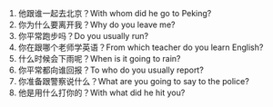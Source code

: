 1. 他跟谁一起去北京？With whom did he go to Peking?
2. 你为什么要离开我？Why do you leave me?
3. 你平常跑步吗？Do you usually run?
4. 你在跟哪个老师学英语？From which teacher do you learn English?
5. 什么时候会下雨呢？When is it going to rain?
6. 你平常都向谁回报？To who do you usually report?
7. 你准备跟警察说什么？What are you going to say to the police?
8. 他是用什么打你的？With what did he hit you?